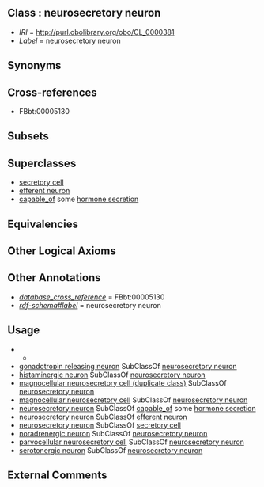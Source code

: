 
## Class : neurosecretory neuron

 * *IRI* = http://purl.obolibrary.org/obo/CL_0000381
 * *Label* = neurosecretory neuron

## Synonyms


## Cross-references

 * FBbt:00005130

## Subsets


## Superclasses

 * [secretory cell](../../CL/51/CL_0000151.md)
 * [efferent neuron](../../CL/27/CL_0000527.md)
 * [capable_of](../../RO/15/RO_0002215.md) some [hormone secretion](../../GO/79/GO_0046879.md)

## Equivalencies


## Other Logical Axioms


## Other Annotations

 * *[database_cross_reference](../../ef/oboInOwl#hasDbXref.md)* = FBbt:00005130
 * *[rdf-schema#label](../../el/rdf-schema#label.md)* = neurosecretory neuron

## Usage

 * -
 * [gonadotropin releasing neuron](../../CL/11/CL_0011111.md) SubClassOf [neurosecretory neuron](../../CL/81/CL_0000381.md)
 * [histaminergic neuron](../../CL/10/CL_0011110.md) SubClassOf [neurosecretory neuron](../../CL/81/CL_0000381.md)
 * [magnocellular neurosecretory cell (duplicate class)](../../CL/03/CL_0011003.md) SubClassOf [neurosecretory neuron](../../CL/81/CL_0000381.md)
 * [magnocellular neurosecretory cell](../../CL/12/CL_0011112.md) SubClassOf [neurosecretory neuron](../../CL/81/CL_0000381.md)
 * [neurosecretory neuron](../../CL/81/CL_0000381.md) SubClassOf [capable_of](../../RO/15/RO_0002215.md) some [hormone secretion](../../GO/79/GO_0046879.md)
 * [neurosecretory neuron](../../CL/81/CL_0000381.md) SubClassOf [efferent neuron](../../CL/27/CL_0000527.md)
 * [neurosecretory neuron](../../CL/81/CL_0000381.md) SubClassOf [secretory cell](../../CL/51/CL_0000151.md)
 * [noradrenergic neuron](../../CL/25/CL_0008025.md) SubClassOf [neurosecretory neuron](../../CL/81/CL_0000381.md)
 * [parvocellular neurosecretory cell](../../CL/05/CL_1001505.md) SubClassOf [neurosecretory neuron](../../CL/81/CL_0000381.md)
 * [serotonergic neuron](../../CL/50/CL_0000850.md) SubClassOf [neurosecretory neuron](../../CL/81/CL_0000381.md)

## External Comments

